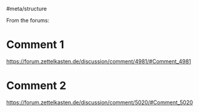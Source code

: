 #meta/structure 

From the forums:
# Comment 1
https://forum.zettelkasten.de/discussion/comment/4981/#Comment_4981

# Comment 2
https://forum.zettelkasten.de/discussion/comment/5020/#Comment_5020